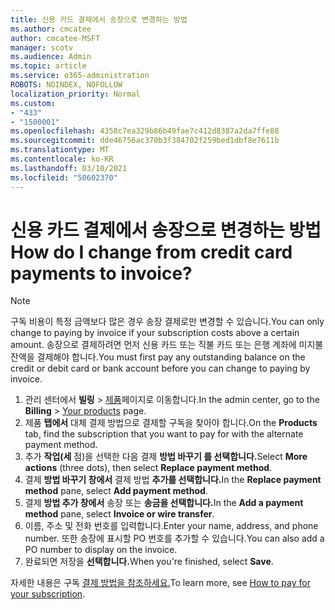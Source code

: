 ```yaml
---
title: 신용 카드 결제에서 송장으로 변경하는 방법
ms.author: cmcatee
author: cmcatee-MSFT
manager: scotv
ms.audience: Admin
ms.topic: article
ms.service: o365-administration
ROBOTS: NOINDEX, NOFOLLOW
localization_priority: Normal
ms.custom:
- "433"
- "1500001"
ms.openlocfilehash: 4358c7ea329b86b49fae7c412d8387a2da7ffe88
ms.sourcegitcommit: dde46756ac370b3f384702f259bed1dbf8e7611b
ms.translationtype: MT
ms.contentlocale: ko-KR
ms.lasthandoff: 03/10/2021
ms.locfileid: "50602370"
---
```

# <a name="how-do-i-change-from-credit-card-payments-to-invoice"></a><span data-ttu-id="5e160-102">신용 카드 결제에서 송장으로 변경하는 방법</span><span class="sxs-lookup"><span data-stu-id="5e160-102">How do I change from credit card payments to invoice?</span></span>

> [!NOTE]
> <span data-ttu-id="5e160-103">구독 비용이 특정 금액보다 많은 경우 송장 결제로만 변경할 수 있습니다.</span><span class="sxs-lookup"><span data-stu-id="5e160-103">You can only change to paying by invoice if your subscription costs above a certain amount.</span></span> <span data-ttu-id="5e160-104">송장으로 결제하려면 먼저 신용 카드 또는 직불 카드 또는 은행 계좌에 미지불 잔액을 결제해야 합니다.</span><span class="sxs-lookup"><span data-stu-id="5e160-104">You must first pay any outstanding balance on the credit or debit card or bank account before you can change to paying by invoice.</span></span>

1. <span data-ttu-id="5e160-105">관리 센터에서 **빌링** > [제품](https://go.microsoft.com/fwlink/p/?linkid=842054)페이지로 이동합니다.</span><span class="sxs-lookup"><span data-stu-id="5e160-105">In the admin center, go to the **Billing** > [Your products](https://go.microsoft.com/fwlink/p/?linkid=842054) page.</span></span>
2. <span data-ttu-id="5e160-106">제품 **탭에서** 대체 결제 방법으로 결제할 구독을 찾아야 합니다.</span><span class="sxs-lookup"><span data-stu-id="5e160-106">On the **Products** tab, find the subscription that you want to pay for with the alternate payment method.</span></span>
3. <span data-ttu-id="5e160-107">추가 **작업(세** 점)을 선택한 다음 결제 **방법 바꾸기 를 선택합니다.**</span><span class="sxs-lookup"><span data-stu-id="5e160-107">Select **More actions** (three dots), then select **Replace payment method**.</span></span>
4. <span data-ttu-id="5e160-108">결제 **방법 바꾸기 창에서** 결제 방법 **추가를 선택합니다.**</span><span class="sxs-lookup"><span data-stu-id="5e160-108">In the **Replace payment method** pane, select **Add payment method**.</span></span>
5. <span data-ttu-id="5e160-109">결제 **방법 추가 창에서** 송장 또는 **송금을 선택합니다.**</span><span class="sxs-lookup"><span data-stu-id="5e160-109">In the **Add a payment method** pane, select **Invoice or wire transfer**.</span></span>
6. <span data-ttu-id="5e160-110">이름, 주소 및 전화 번호를 입력합니다.</span><span class="sxs-lookup"><span data-stu-id="5e160-110">Enter your name, address, and phone number.</span></span> <span data-ttu-id="5e160-111">또한 송장에 표시할 PO 번호를 추가할 수 있습니다.</span><span class="sxs-lookup"><span data-stu-id="5e160-111">You can also add a PO number to display on the invoice.</span></span>
7. <span data-ttu-id="5e160-112">완료되면 저장을 **선택합니다.**</span><span class="sxs-lookup"><span data-stu-id="5e160-112">When you're finished, select **Save**.</span></span>

<span data-ttu-id="5e160-113">자세한 내용은 구독 [결제 방법을 참조하세요.](https://docs.microsoft.com/microsoft-365/commerce/billing-and-payments/pay-for-your-subscription)</span><span class="sxs-lookup"><span data-stu-id="5e160-113">To learn more, see [How to pay for your subscription](https://docs.microsoft.com/microsoft-365/commerce/billing-and-payments/pay-for-your-subscription).</span></span>